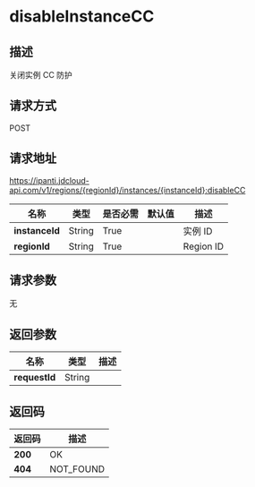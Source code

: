 # disableInstanceCC


## 描述
关闭实例 CC 防护

## 请求方式
POST

## 请求地址
https://ipanti.jdcloud-api.com/v1/regions/{regionId}/instances/{instanceId}:disableCC

|名称|类型|是否必需|默认值|描述|
|---|---|---|---|---|
|**instanceId**|String|True| |实例 ID|
|**regionId**|String|True| |Region ID|

## 请求参数
无


## 返回参数
|名称|类型|描述|
|---|---|---|
|**requestId**|String| |



## 返回码
|返回码|描述|
|---|---|
|**200**|OK|
|**404**|NOT_FOUND|
